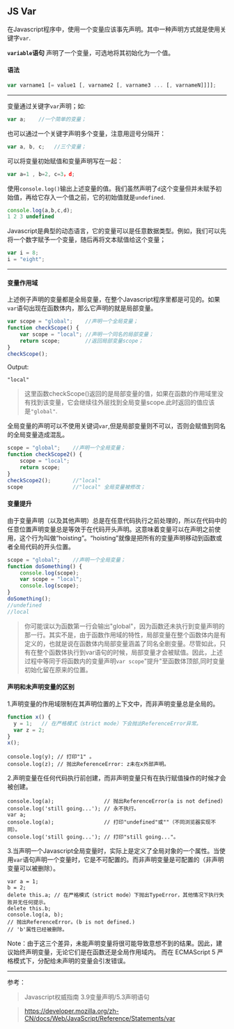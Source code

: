 JS Var
---

在Javascript程序中，使用一个变量应该事先声明。其中一种声明方式就是使用关键字`var`.

**`variable`语句** 声明了一个变量，可选地将其初始化为一个值。

#### 语法
~~~js
var varname1 [= value1 [, varname2 [, varname3 ... [, varnameN]]]];
~~~

---

变量通过关键字`var`声明；如:
~~~js
var a;    //一个简单的变量；
~~~

也可以通过一个关键字声明多个变量，注意用逗号分隔开：
~~~js
var a, b, c;   //三个变量；
~~~

可以将变量初始赋值和变量声明写在一起：
~~~js
var a=1 , b=2, c=3，d;
~~~

使用`console.log()`输出上述变量的值。我们虽然声明了`d`这个变量但并未赋予初始值，再给它存入一个值之前，它的初始值就是`undefined`.
~~~js
console.log(a,b,c,d);
1 2 3 undefined
~~~

Javascript是典型的动态语言，它的变量可以是任意数据类型。例如，我们可以先将一个数字赋予一个变量，随后再将文本赋值给这个变量；
~~~js
var i = 8;
i = "eight";
~~~

---

#### 变量作用域

上述例子声明的变量都是全局变量，在整个Javascript程序里都是可见的。如果`var`语句出现在函数体内，那么它声明的就是局部变量。
~~~js
var scope = "global";    //声明一个全局变量；
function checkScope() {
    var scope = "local"; //声明一个同名的局部变量；
    return scope;        //返回局部变量scope；
}
checkScope();
~~~
Output:
~~~
"local"
~~~
>这里函数checkScope()返回的是局部变量的值，如果在函数的作用域里没有找到该变量，它会继续往外层找到全局变量scope.此时返回的值应该是`"global"`.

全局变量的声明可以不使用关键词`var`,但是局部变量则不可以，否则会赋值到同名的全局变量造成混乱。
~~~js
scope = "global";    //声明一个全局变量；
function checkScope2() {
    scope = "local";
    return scope;
}
checkScope2();       //"local"
scope                //"local" 全局变量被修改；
~~~

#### 变量提升

由于变量声明（以及其他声明）总是在任意代码执行之前处理的，所以在代码中的任意位置声明变量总是等效于在代码开头声明。这意味着变量可以在声明之前使用，这个行为叫做“hoisting”。“hoisting”就像是把所有的变量声明移动到函数或者全局代码的开头位置。

~~~js
scope = "global";    //声明一个全局变量；
function doSomething() {
    console.log(scope);
    var scope = "local";
    console.log(scope);
}
doSomething();       
//undefined
//local
~~~
>你可能误以为函数第一行会输出"global"，因为函数还未执行到变量声明的那一行。其实不是，由于函数作用域的特性，局部变量在整个函数体内是有定义的，也就是说在函数体内局部变量涵盖了同名全剧变量。尽管如此，只有在整个函数体执行到var语句的时候，局部变量才会被赋值。因此，上述过程中等同于将函数内的变量声明`var scope`"提升"至函数体顶部,同时变量初始化留在原来的位置。

#### 声明和未声明变量的区别

1.声明变量的作用域限制在其声明位置的上下文中，而非声明变量总是全局的。
~~~js
function x() {
  y = 1;   // 在严格模式（strict mode）下会抛出ReferenceError异常。
  var z = 2;
}
x();
~~~
~~~
console.log(y); // 打印"1" 。
console.log(z); // 抛出ReferenceError: z未在x外部声明。
~~~

2.声明变量在任何代码执行前创建，而非声明变量只有在执行赋值操作的时候才会被创建。
~~~
console.log(a);                // 抛出ReferenceError(a is not defined)
console.log('still going...'); // 永不执行。
var a;
console.log(a);                // 打印"undefined"或""（不同浏览器实现不同）。
console.log('still going...'); // 打印"still going..."。
~~~

3.当声明一个Javascript全局变量时，实际上是定义了全局对象的一个属性。当使用`var`语句声明一个变量时，它是不可配置的。而非声明变量是可配置的（非声明变量可以被删除）。
~~~
var a = 1;
b = 2;
delete this.a; // 在严格模式（strict mode）下抛出TypeError，其他情况下执行失败并无任何提示。
delete this.b;
console.log(a, b);
// 抛出ReferenceError。(b is not defined.)
// 'b'属性已经被删除。
~~~

Note：由于这三个差异，未能声明变量将很可能导致意想不到的结果。因此，建议始终声明变量，无论它们是在函数还是全局作用域内。 而在 ECMAScript 5 严格模式下，分配给未声明的变量会引发错误。

---

参考：
>Javascript权威指南 3.9变量声明/5.3声明语句  

>https://developer.mozilla.org/zh-CN/docs/Web/JavaScript/Reference/Statements/var
